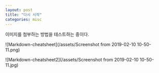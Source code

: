 ```yaml
---
layout: post
title: "다시 시작"
categories: misc
---
```


이미지를 첨부하는 방법을 테스트하는 중이다.

![Markdown-cheatsheet](/assets/Screenshot from 2019-02-10 10-50-11.png)

![Markdown-cheatsheet2](/assets/Screenshot from 2019-02-10 10-50-11.jpg)
